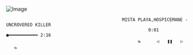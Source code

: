 ![Image](https://github.com/user-attachments/assets/b33b9b61-0ec1-4b01-83cd-fe4af2ef4495)

                                                MISTA PLAYA,HOSPICEMANE - UNCROVERED KILLER
                                                          0:01 ●━━━━━━━━━━━ 2:16
                                                      ⇆ㅤㅤㅤㅤ◁ㅤㅤ❚❚ㅤㅤ▷ㅤㅤㅤㅤ↻


